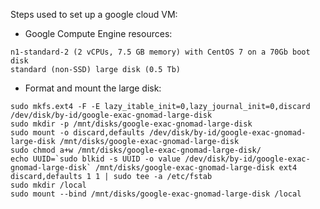 Steps used to set up a google cloud VM:

* Google Compute Engine resources:
```
n1-standard-2 (2 vCPUs, 7.5 GB memory) with CentOS 7 on a 70Gb boot disk 
standard (non-SSD) large disk (0.5 Tb)
```

* Format and mount the large disk:
```
sudo mkfs.ext4 -F -E lazy_itable_init=0,lazy_journal_init=0,discard /dev/disk/by-id/google-exac-gnomad-large-disk
sudo mkdir -p /mnt/disks/google-exac-gnomad-large-disk
sudo mount -o discard,defaults /dev/disk/by-id/google-exac-gnomad-large-disk /mnt/disks/google-exac-gnomad-large-disk
sudo chmod a+w /mnt/disks/google-exac-gnomad-large-disk/
echo UUID=`sudo blkid -s UUID -o value /dev/disk/by-id/google-exac-gnomad-large-disk` /mnt/disks/google-exac-gnomad-large-disk ext4 discard,defaults 1 1 | sudo tee -a /etc/fstab
sudo mkdir /local
sudo mount --bind /mnt/disks/google-exac-gnomad-large-disk /local  
```


